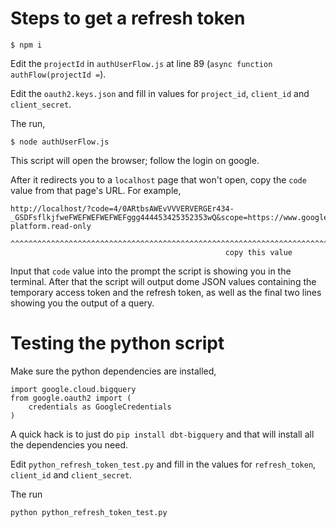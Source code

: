 # Steps to get a refresh token
```
$ npm i
```

Edit the `projectId` in `authUserFlow.js` at line 89 (`async function authFlow(projectId =`).

Edit the `oauth2.keys.json` and fill in values for `project_id`, `client_id` and
`client_secret`.

The run,
```
$ node authUserFlow.js
```

This script will open the browser; follow the login on google.

After it redirects you to a `localhost` page that won't open, copy the `code`
value from that page's URL. For example,
```
http://localhost/?code=4/0ARtbsAWEvVVVERVERGEr434-_GSDFsflkjfweFWEFWEFWEFWEFggg444453425352353wQ&scope=https://www.googleapis.com/auth/bigquery%20https://www.googleapis.com/auth/cloud-platform.read-only
                       ^^^^^^^^^^^^^^^^^^^^^^^^^^^^^^^^^^^^^^^^^^^^^^^^^^^^^^^^^^^^^^^^^^^^^^^^^
                                                copy this value
```

Input that `code` value into the prompt the script is showing you in the
terminal. After that the script will output dome JSON values containing the
temporary access token and the refresh token, as well as the final two lines
showing you the output of a query.


# Testing the python script
Make sure the python dependencies are installed,
```
import google.cloud.bigquery
from google.oauth2 import (
    credentials as GoogleCredentials
)
```
A quick hack is to just do `pip install dbt-bigquery` and that will install all
the dependencies you need.

Edit `python_refresh_token_test.py` and fill in the values for `refresh_token`,
`client_id` and `client_secret`.

The run
```
python python_refresh_token_test.py
```
